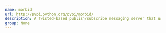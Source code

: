 ```yaml
---
name: morbid
url: http://pypi.python.org/pypi/morbid/
description: A Twisted-based publish/subscribe messaging server that uses the STOMP protocol.
group: None
---
```

